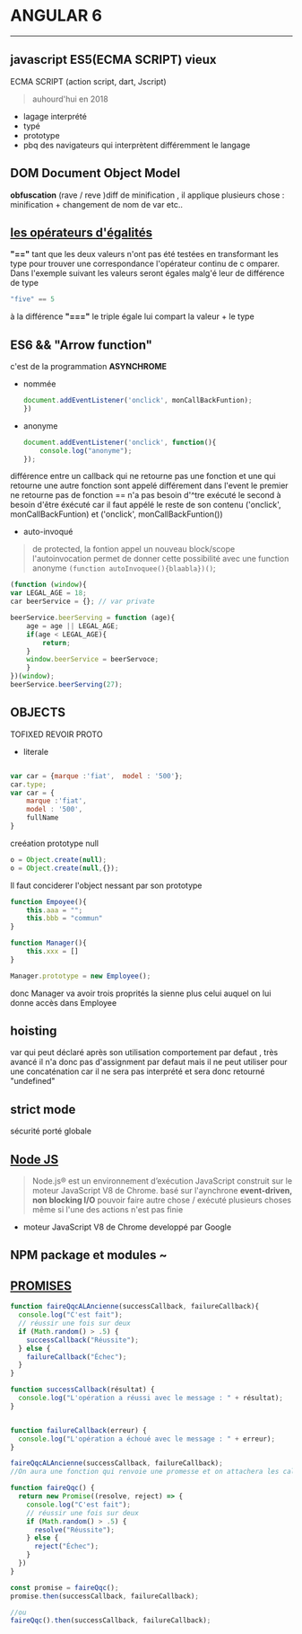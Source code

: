# ANGULAR 6
---------

## javascript ES5(ECMA SCRIPT) vieux
ECMA SCRIPT (action script, dart, Jscript)

>  auhourd'hui en 2018

- lagage interprété
- typé
- prototype
- pbq des navigateurs qui interprètent différemment le langage

## DOM Document Object Model
>
**obfuscation** (rave / reve )diff de minification , il applique plusieurs chose : minification + changement de nom de var etc..

## [les opérateurs d'égalités](https://www.w3schools.com/js/js_bitwise.asp)
**"=="** tant que les deux valeurs n'ont pas été testées en transformant les type pour trouver une correspondance l'opérateur continu de c omparer. Dans l'exemple suivant les valeurs seront égales malg'é leur de différence de type
```javascript
"five" == 5
```
à la différence **"==="** le triple égale lui compart la valeur + le type

## ES6 && "Arrow function"
c'est de la programmation **ASYNCHROME**
- nommée
    ```javascript
    document.addEventListener('onclick', monCallBackFuntion);
    })
    ```
- anonyme
    ```javascript
    document.addEventListener('onclick', function(){
        console.log("anonyme");
    });
    ```

différence entre un callback qui ne retourne pas une fonction et une qui retourne une autre fonction sont appelé différement dans l'event
le premier ne retourne pas de fonction == n'a pas besoin d'^tre exécuté le second à besoin d'être éxécuté car il faut appélé le reste de son contenu
('onclick', monCallBackFuntion)
et ('onclick', monCallBackFuntion())

- auto-invoqué
> de protected,  la fontion appel un nouveau block/scope
l'autoinvocation permet de donner cette possibilité avec une function anonyme
`(function autoInvoquee(){blaabla})()`;

```javascript
(function (window){
var LEGAL_AGE = 18;
car beerService = {}; // var private

beerService.beerServing = function (age){
    age = age || LEGAL_AGE;
    if(age < LEGAL_AGE){
        return;
    }
    window.beerService = beerServoce;
    }
})(window);
beerService.beerServing(27);
```

## OBJECTS

TOFIXED REVOIR PROTO
- literale
```javascript

var car = {marque :'fiat',  model : '500'};
car.type;
var car = {
    marque :'fiat',
    model : '500',
    fullName
}
```

creéation prototype null
```javascript
o = Object.create(null);
o = Object.create(null,{});
```
Il faut conciderer l'object nessant par son prototype
```javascript
function Empoyee(){
    this.aaa = "";
    this.bbb = "commun"
}

function Manager(){
    this.xxx = []
}

Manager.prototype = new Employee();
````
donc Manager va avoir trois proprités la sienne plus celui auquel on lui donne accès dans Employee

## hoisting

var qui peut déclaré après son utilisation
comportement par defaut , très avancé
il n'a donc pas d'assignment par defaut mais il ne peut utiliser pour une concaténation car il ne sera pas interprété et sera donc retourné "undefined"

## strict mode
sécurité
porté globale


## [Node JS](https://nodejs.org/fr/)
>Node.js® est un environnement d’exécution JavaScript construit sur le moteur JavaScript V8 de Chrome.
basé sur l'aynchrone **event-driven, non blocking I/O**
pouvoir faire autre chose / exécuté plusieurs choses même si l'une des actions n'est pas finie


- moteur JavaScript V8 de Chrome developpé par Google

## NPM package et modules ~

## [PROMISES](https://developer.mozilla.org/fr/docs/Web/JavaScript/Guide/Utiliser_les_promesses)
```javascript
function faireQqcALAncienne(successCallback, failureCallback){
  console.log("C'est fait");
  // réussir une fois sur deux
  if (Math.random() > .5) {
    successCallback("Réussite");
  } else {
    failureCallback("Échec");
  }
}

function successCallback(résultat) {
  console.log("L'opération a réussi avec le message : " + résultat);
}


function failureCallback(erreur) {
  console.log("L'opération a échoué avec le message : " + erreur);
}

faireQqcALAncienne(successCallback, failureCallback);
//On aura une fonction qui renvoie une promesse et on attachera les callbacks sur cette promesse :

function faireQqc() {
  return new Promise((resolve, reject) => {
    console.log("C'est fait");
    // réussir une fois sur deux
    if (Math.random() > .5) {
      resolve("Réussite");
    } else {
      reject("Échec");
    }
  })
}

const promise = faireQqc();
promise.then(successCallback, failureCallback);

//ou
faireQqc().then(successCallback, failureCallback);
```